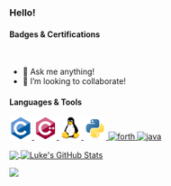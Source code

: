 
### Hello!

#### Badges & Certifications
<img src="https://images.credly.com/size/340x340/images/68468004-5a85-4f3b-bc58-590773979486/AWS-CloudPractitioner-2020.png" alt="" width="100"/><img src="https://images.credly.com/size/340x340/images/721a41ab-a3ad-46c7-9999-49211e071db5/ged_overall.png" alt="" width="100"/>

- 💬 Ask me anything!
- 👯 I’m looking to collaborate!

#### Languages & Tools
<p align="left"> 
  <a href="https://www.cprogramming.com/" target="_blank"> <img src="https://raw.githubusercontent.com/devicons/devicon/master/icons/c/c-original.svg" alt="c" width="40" height="40"/> </a> <a href="https://www.cplusplus.com" target="_blank"> <img src="https://raw.githubusercontent.com/devicons/devicon/master/icons/cplusplus/cplusplus-original.svg" alt="cplusplus" width="40" height="40"/> </a> <a href="https://www.linux.org/" target="_blank"> <img src="https://raw.githubusercontent.com/devicons/devicon/master/icons/linux/linux-original.svg" alt="linux" width="40" height="40"/> </a> <a href="https://www.python.org" target="_blank"> <img src="https://raw.githubusercontent.com/devicons/devicon/master/icons/python/python-original.svg" alt="python" width="40" height="40"/> </a> <a href="https://forth-standard.org" target="_blank"> <img src="https://forth-standard.org/images/forth.png" alt="forth" width="40" height="40"/> </a> <a href="https://www.oracle.com/java/" target="_blank"> <img src="https://github.com/yurijserrano/Github-Profile-Readme-Logos/blob/f994c418a134b58c4aec11152f6a4a33fa89da26/programming%20languages/java.svg" alt="java" width="40" height="40"/> </a> 
  
</p>
<a href="https://github.com/lconn-dev/lconn-dev">
  <img align="center" src="https://github-readme-stats.vercel.app/api/top-langs/?username=lconn-dev&hide=java,html,tex&title_color=ffffff&text_color=c9cacc&icon_color=2bbc8a&bg_color=1d1f21&langs_count=4" />
</a>
<a href="https://github.com/lconn-dev/lconn-dev">
  <img align="center" src="https://github-readme-stats.vercel.app/api?username=lconn-dev&show_icons=true&line_height=27&count_private=true&title_color=ffffff&text_color=c9cacc&icon_color=2bbc8a&bg_color=1d1f21" alt="Luke's GitHub Stats" />
</a>

<!--
**lconn-dev/lconn-dev** is a ✨ _special_ ✨ repository because its `README.md` (this file) appears on your GitHub profile.

Here are some ideas to get you started:

- 🔭 I’m currently working on ...
- 🌱 I’m currently learning ...
- 👯 I’m looking to collaborate on ...
- 🤔 I’m looking for help with ...
- 💬 Ask me about ...
- 📫 How to reach me: ...
- 😄 Pronouns: ...
- ⚡ Fun fact: ...
-->

![](https://www.google-analytics.com/collect?v=1&t=pageview&tid=UA-202252297-1&cid=455&dp=%2FREADME.md.gh2track)
